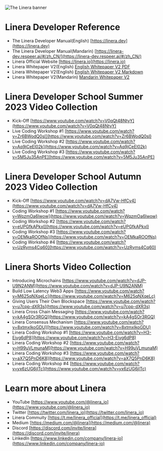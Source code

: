 ![The Linera banner](../../README.assets/Linera-Header_1920x284px.svg)

# Linera Developer Reference

- The Linera Developer Manual(English) [https://linera.dev](https://linera.dev)
- The Linera Developer Manual(Mandarin) [https://linera-dev.respeer.ai/#/zh_CN/](https://linera-dev.respeer.ai/#/zh_CN/)
- Linera Official Website [https://linera.io](https://linera.io)
- Linera Whitepaper V2(English) [English Whitepaper V2 PDF](https://static1.squarespace.com/static/62d6e9b8bf6051136f934527/t/64ddbbe4cb495e1b1b37f678/1692253157602/Linera_whitepaper_v2.pdf)
- Linera Whitepaper V2(English) [English Whitepaper V2 Markdown](https://github.com/respeer-ai/linera-whitepaper/blob/master/LineraWhitepaperEN.md)
- Linera Whitepaper V2(Mandarin) [Mandarin Whitepaper V2](https://github.com/respeer-ai/linera-whitepaper/blob/master/LineraWhitepaperCN.md)

# Linera Developer School Summer 2023 Video Collection
- Kick-Off [https://www.youtube.com/watch?v=V0qQt48NtyY](https://www.youtube.com/watch?v=V0qQt48NtyY)
- Live Coding Workshop #1 [https://www.youtube.com/watch?v=Zr6BWodQ0sI](https://www.youtube.com/watch?v=Zr6BWodQ0sI)
- Live Coding Workshop #2 [https://www.youtube.com/watch?v=Aq9jCeEl02k](https://www.youtube.com/watch?v=Aq9jCeEl02k)
- Live Coding Workshop #3 [https://www.youtube.com/watch?v=5M5Ju35AnPE](https://www.youtube.com/watch?v=5M5Ju35AnPE)

# Linera Developer School Autumn 2023 Video Collection
- Kick-Off [https://www.youtube.com/watch?v=dA7Vw-HfCy4](https://www.youtube.com/watch?v=dA7Vw-HfCy4)
- Coding Workshop #1 [https://www.youtube.com/watch?v=WqzmOa6lwow](https://www.youtube.com/watch?v=WqzmOa6lwow)
- Coding Workshop #2 [https://www.youtube.com/watch?v=eUPGfkAPkxI](https://www.youtube.com/watch?v=eUPGfkAPkxI)
- Coding Workshop #3 [https://www.youtube.com/watch?v=OEMkaROOfNs](https://www.youtube.com/watch?v=OEMkaROOfNs)
- Coding Workshop #4 [https://www.youtube.com/watch?v=UzRyms4Cq60](https://www.youtube.com/watch?v=UzRyms4Cq60)

# Linera Shorts Video Collection
- Introducing Microchains [https://www.youtube.com/watch?v=dJP-U9N2ANM](https://www.youtube.com/watch?v=dJP-U9N2ANM)
- Build Low Latency Web3 Apps [https://www.youtube.com/watch?v=M625qNXqeLc](https://www.youtube.com/watch?v=M625qNXqeLc)
- Giving Users Their Own Blockspace [https://www.youtube.com/watch?v=u7cpp-dXR3s](https://www.youtube.com/watch?v=u7cpp-dXR3s)
- Linera Cross Chain Messaging [https://www.youtube.com/watch?v=kA4gSOr3RGQ](https://www.youtube.com/watch?v=kA4gSOr3RGQ)
- Linera Consensus Mechanism [https://www.youtube.com/watch?v=8xtmxIkoGDU](https://www.youtube.com/watch?v=8xtmxIkoGDU)
- Linera Coding Workshop #1 [https://www.youtube.com/watch?v=H3-Eivg6dP8](https://www.youtube.com/watch?v=H3-Eivg6dP8)
- Linera Coding Workshop #2 [https://www.youtube.com/watch?v=H99uVLmunaM](https://www.youtube.com/watch?v=H99uVLmunaM)
- Linera Coding Workshop #3 [https://www.youtube.com/watch?v=aX7Q5PnD6K8](https://www.youtube.com/watch?v=aX7Q5PnD6K8)
- Linera Coding Workshop #4 [https://www.youtube.com/watch?v=yx6zUG6jITc](https://www.youtube.com/watch?v=yx6zUG6jITc)

# Learn more about Linera
- YouTube [https://www.youtube.com/@linera_io](https://www.youtube.com/@linera_io)
- Twitter [https://twitter.com/linera_io](https://twitter.com/linera_io)
- Linera Commuity [https://t.me/linera_official](https://t.me/linera_official)
- Medium [https://medium.com/@linera](https://medium.com/@linera)
- Discord [https://discord.com/invite/linera](https://discord.com/invite/linera)
- LinkedIn [https://www.linkedin.com/company/linera-io](https://www.linkedin.com/company/linera-io)
